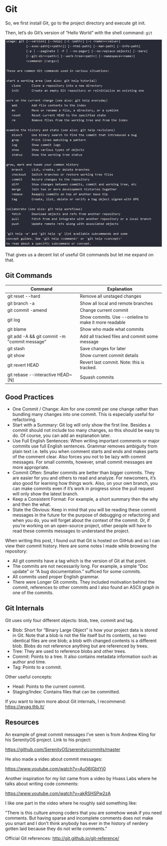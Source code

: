 # Git

So, we first install Git, go to the project directory and execute git init.

Then, let’s do Git’s version of “Hello World” with the shell command: `git`

![london to ny](./images/git-hello-world.png)


That gives us a decent list of useful Git commands but let me expand on that. 

## Git Commands

| Command | Explanation |
|-------|-------------|
| git reset --hard	| Remove all unstaged changes |
| git branch -a	  | Show all local and remote branches |
| git commit -amend	| Change current commit  |
| git log	  | Show commits. Use --onleline to make it more readable |
| git blame	| Show who made what commits |
| git add -A && git commit -m "commit message"	| Add all tracked files and commit some message |
| git stash	| Save changes for later |
| git show	  | Show current commit details|
| git revert HEAD | Revert last commit. Note: this is tracked. |
| git rebase --interactive HEAD~[N]	          | Squash commits |


## Good Practices

* One Commit / Change: Aim for one commit per one change rather than bundling many changes into one commit. This is especially useful for refactoring. 
* Start with a Summary: Git log will only show the first line. Besides a commit should not include too many changes, so this should be easy to do. Of course, you can add an explanation later.
* Use Full English Sentences: When writing important comments or major commits use full English sentences. Grammar removes ambiguity from plain text i.e. tells you when comment starts and ends and makes parts of the comment clear. Also forces you not to be lazy with commit messages. For small commits, however, small commit messages are more appropriate.
* Commit Often: Smaller commits are better than bigger commits. They are easier for you and others to read and analyze. For newcomers, it’s also good for learning how things work. Also, on your own branch, you can make commits even if it’s work in progress since the pull request will only show the latest branch.
* Keep a Consistent Format: For example, a short summary then the why and then the what.
* State the Obvious: Keep in mind that you will be reading these commit messages in the future for the purpose of debugging or refactoring and when you do, you will forget about the context of the commit. Or, if you’re working on an open-source project, other people will have to read these commits messages to understand the project.

When writing this post, I found out that Git is hosted on GitHub and so I can view their commit history. Here are some notes I made while browsing the repository:
* All git commits have a tag which is the version of Git at that point.
* The commits are not necessarily long. For example, a simple “Doc update” or “A bug documentation.” sufficed for some commits.
* All commits used proper English grammar.
* There were Longer Git commits. They included motivation behind the commit, references to other commits and I also found an ASCII graph in one of the commits.

## Git Internals

Git uses only four different objects: blob, tree, commit and tag.

* Blob: Short for “Binary Large Object” is how your project data is stored in Git. Note that a blob is not the file itself but its contents, so two identical files are one blob; a blob with changed contents is a different blob. Blobs do not reference anything but are referenced by trees.
* Tree: They are used to reference blobs and other trees.
* Commit: Points to a tree. It also contains metadata information such as author and time.
* Tag: Points to a commit.

Other useful concepts:
* Head: Points to the current commit.
* Staging/Index: Contains files that can be committed.

If you want to learn more about Git internals, I recommend: https://wyag.thb.lt/

## Resources

An example of great commit messages I’ve seen is from Andrew Kling for his SerenityOS project. Link to his project: 

https://github.com/SerenityOS/serenity/commits/master 

He also made a video about commit messages:

 https://www.youtube.com/watch?v=Au06IGbtYj0

Another inspiration for my list came from a video by Hvass Labs where he talks about writing code comments:

 https://www.youtube.com/watch?v=akRSHSPw2zA

I like one part in the video where he roughly said something like:

"There is this culture among coders that you are somehow weak if you need comments. But having sparse and incomplete comments does not make you smart and I don’t think anybody has ever in the history of nerdery gotten laid because they do not write comments."

Official Git references: http://git.github.io/git-reference/